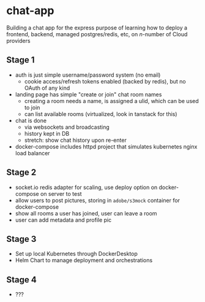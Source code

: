 # chat-app

Building a chat app for the express purpose of learning how to deploy a frontend, backend, managed postgres/redis, etc, on _n_-number of Cloud providers

## Stage 1
- auth is just simple username/password system (no email)
  - cookie access/refresh tokens enabled (backed by redis), but no OAuth of any kind
- landing page has simple "create or join" chat room names
  - creating a room needs a name, is assigned a ulid, which can be used to join
  - can list available rooms (virtualized, look in tanstack for this)
- chat is done
  - via websockets and broadcasting
  - history kept in DB
  - stretch: show chat history upon re-enter
- docker-compose includes httpd project that simulates kubernetes nginx load balancer

## Stage 2
- socket.io redis adapter for scaling, use deploy option on docker-compose on server to test
- allow users to post pictures, storing in `adobe/s3mock` container for docker-compose
- show all rooms a user has joined, user can leave a room
- user can add metadata and profile pic

## Stage 3
- Set up local Kubernetes through DockerDesktop
- Helm Chart to manage deployment and orchestrations

## Stage 4
- ???

